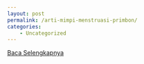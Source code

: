 ```yaml
---
layout: post
permalink: /arti-mimpi-menstruasi-primbon/
categories:
    - Uncategorized
---
```


[Baca Selengkapnya](/02)